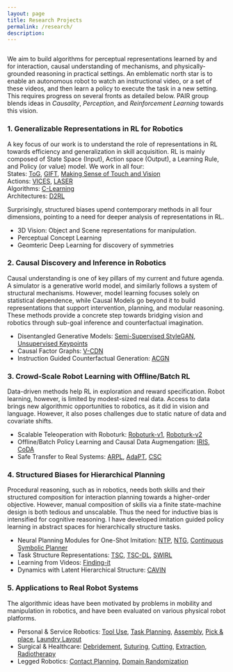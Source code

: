 ```yaml
---
layout: page
title: Research Projects
permalink: /research/
description: 
---
```


<div class="img_row" style="width: 100%;">
    <a href="http://pairlab.github.io" target="_blank"><img class="col three left" src="{{ site.baseurl }}/assets/img/projects-teaser2021.png" style="object-fit: contain;" alt="" title="People, AI, and Robots"/></a>
</div>

We aim to build algorithms for perceptual representations learned by and for interaction, causal understanding of mechanisms, and physically-grounded reasoning in practical settings. An emblematic north star is to enable an autonomous robot to watch an instructional video, or a set of these videos, and then learn a policy to execute the task in a new setting. This requires progress on several fronts as detailed below. 
PAIR group blends ideas in *Causality*, *Perception*, and *Reinforcement Learning* towards this vision.


### 1. Generalizable Representations in RL for Robotics

A key focus of our work is to understand the role of representations in RL towards efficiency and generalization in skill acquisition. RL is mainly composed of State Space (Input), Action space (Output), a Learning Rule, and Policy (or value) model. 
We work in all four:  
States: [ToG](https://sites.google.com/view/task-oriented-grasp), [GIFT](https://sites.google.com/view/task-oriented-grasp), [Making Sense of Touch and Vision](https://sites.google.com/view/visionandtouch)  
Actions: [VICES](https://arxiv.org/abs/1906.08880), [LASER](https://www.pair.toronto.edu/laser)  
Algorithms: [C-Learning](https://arxiv.org/abs/2011.12363)  
Architectures: [D2RL](https://sites.google.com/view/d2rl/home)  

Surprisingly, structured biases upend contemporary methods in all four dimensions, pointing to a need for deeper analysis of representations in RL.


- 3D Vision: Object and Scene representations for manipulation.
- Perceptual Concept Learning
- Geomteric Deep Learning for discovery of symmetries


### 2. Causal Discovery and Inference in Robotics

Causal understanding is one of key pillars of my current and future agenda. A simulator is a generative world model, and similarly follows a system of structural mechanisms. However, model learning focuses solely on statistical dependence, while Causal Models go beyond it to build representations that support intervention, planning, and modular reasoning. These methods provide a concrete step towards bridging vision and robotics through sub-goal inference and counterfactual imagination. 

- Disentangled Generative Models: [Semi-Supervised StyleGAN](https://sites.google.com/nvidia.com/semi-stylegan), [Unsupervised Keypoints](https://github.com/NVIDIA/UnsupervisedLandmarkLearning)
- Causal Factor Graphs: [V-CDN](https://yunzhuli.github.io/V-CDN/) 
- Instruction Guided Counterfactual Generation: [ACGN](https://iclr-acgn.github.io/ACGN/)


### 3. Crowd-Scale Robot Learning with Offline/Batch RL

Data-driven methods help RL in exploration and reward specification. Robot learning, however, is limited by modest-sized real data. 
Access to data brings new algorithmic opportunities to robotics, as it did in vision and language. However, it also poses challenges due to static nature of data and covariate shifts. 

- Scalable Teleoperation with Roboturk: [Roboturk-v1](http://roboturk.stanford.edu/), [Roboturk-v2](https://roboturk.stanford.edu/realrobotdataset#tasks)
- Offline/Batch Policy Learning and Causal Data Augmengation: [IRIS](https://sites.google.com/stanford.edu/iris/), [CoDA](https://arxiv.org/abs/2007.02863)
- Safe Transfer to Real Systems: [ARPL](), [AdaPT](https://arxiv.org/abs/1707.04674), [CSC](https://sites.google.com/view/conservative-safety-critics/home)

### 4. Structured Biases for Hierarchical Planning

Procedural reasoning, such as in robotics, needs both skills and their structured composition for interaction planning towards a higher-order objective. 
However, manual composition of skills via a finite state-machine design is both tedious and unscalable. Thus the need for inductive bias is intensified for cognitive reasoning. I have developed imitation guided policy learning in abstract spaces for hierarchically structure tasks.

- Neural Planning Modules for One-Shot Imitation: [NTP](https://stanfordvl.github.io/ntp/), [NTG](https://arxiv.org/abs/1807.03480), [Continuous Symbolic Planner]()
- Task Structure Representations: [TSC](https://www.youtube.com/watch?time_continue=2&v=L561cJh7DLE), [TSC-DL](), [SWIRL](https://animesh.garg.tech/assets/pdf/garg_swirl_ijrr18.pdf)
- Learning from Videos: [Finding-it](https://finding-it.github.io/)
- Dynamics with Latent Hierarchical Structure: [CAVIN](http://pair.stanford.edu/cavin/)

### 5. Applications to Real Robot Systems

The algorithmic ideas have been motivated by problems in mobility and manipulation in robotics, and have been evaluated on various physical robot platforms. 

- Personal & Service Robotics: [Tool Use](https://sites.google.com/view/task-oriented-grasp), [Task Planning](https://www.youtube.com/watch?v=OdqJuvAHvGE), [Assembly](https://www.youtube.com/watch?v=NwMukXa8kys&feature=youtu.be), [Pick & place](https://ai.stanford.edu/mech-search/multistep), [Laundry Layout](https://roboturk.stanford.edu/realrobotdataset#tasks)
- Surgical & Healthcare: [Debridement](https://youtu.be/beVWB6NtAaA), [Suturing](https://youtu.be/z1ehShXFToc), [Cutting](https://youtu.be/l6gQg2VbGcc), [Extraction](https://youtu.be/l6gQg2VbGcc), [Radiotherapy](https://www.youtube.com/watch?v=Kk_wHiu8nGg&feature=youtu.be)
- Legged Robotics: [Contact Planning](https://news.developer.nvidia.com/contact-adaptive-controller-locomotion), [Domain Randomization](https://www.pair.toronto.edu/understanding-dr)



<!-- 
My work can broadly be divided into topics as follows:

{% for project in site.projects %}

{% if project.redirect %}
<div class="project">
    <div class="thumbnail">
        <a href="{{ project.redirect }}" target="_blank">
        {% if project.img %}
        <img class="thumbnail" src="{{ project.img | prepend: site.baseurl | prepend: site.url }}"/>
        {% else %}
        <div class="thumbnail blankbox"></div>
        {% endif %}    
        <span>
            <h1>{{ project.title }}</h1>
            <br/>
            <p>{{ project.description }}</p>
        </span>
        </a>
    </div>
</div>
{% else %}

<div class="project ">
    <div class="thumbnail">
        <a href="{{ project.url | prepend: site.baseurl | prepend: site.url }}">
        {% if project.img %}
        <img class="thumbnail" src="{{ project.img | prepend: site.baseurl | prepend: site.url }}"/>
        {% else %}
        <div class="thumbnail blankbox"></div>
        {% endif %}    
        <span>
            <h1>{{ project.title }}</h1>
            <br/>
            <p>{{ project.description }}</p>
        </span>
        </a>
    </div>
</div>

{% endif %}

{% endfor %}
 -->